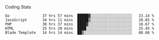 Coding Stats
<!--START_SECTION:waka-->

```text
Go               37 hrs 57 mins  █████▓░░░░░░░░░░░░░░░░░░░   23.14 %
JavaScript       34 hrs 11 mins  █████▒░░░░░░░░░░░░░░░░░░░   20.85 %
PHP              30 hrs 37 mins  ████▓░░░░░░░░░░░░░░░░░░░░   18.67 %
HTML             25 hrs 20 mins  ████░░░░░░░░░░░░░░░░░░░░░   15.45 %
Blade Template   14 hrs 14 mins  ██▒░░░░░░░░░░░░░░░░░░░░░░   08.68 %
```

<!--END_SECTION:waka-->

